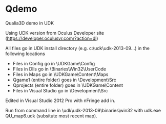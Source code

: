 Qdemo
=====

Qualia3D demo in UDK

Using UDK version from Oculus Developer site (https://developer.oculusvr.com/?action=dl)

All files go in UDK install directory (e.g. c:\udk\udk-2013-09\...) in the following locations

- Files in Config go in \UDKGame\Config
- Files in Dlls go in \Binaries\Win32\UserCode
- Files in Maps go in \UDKGame\Content\Maps
- Qgame1 (entire folder) goes in \Development\Src
- Qprojects (entire folder) goes in \UDKGame\Content
- Files in Visual Studio go in \Development\Src

Edited in Visual Studio 2012 Pro with nFringe add in.

Run from command line in \udk\udk-2013-09\binaries\win32 with udk.exe QU_map6.udk (subsitute most recent map).
